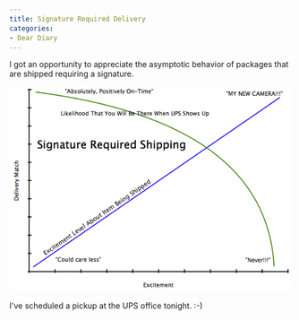 ```yaml
---
title: Signature Required Delivery
categories:
- Dear Diary
---
```


I got an opportunity to appreciate the asymptotic behavior of packages that are shipped requiring a signature.

![Untitled.png](/assets/posts/2009/signature-required-delivery.png)

I've scheduled a pickup at the UPS office tonight. :-)

